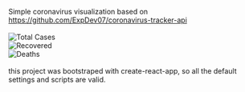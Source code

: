 Simple coronavirus visualization based on https://github.com/ExpDev07/coronavirus-tracker-api
<br/><br/>
![Total Cases](/public/confirmed.jpg)<br/>
![Recovered](/public/recovered.jpg)<br/>
![Deaths](/public/deaths.jpg)<br/>
<br/>
this project was bootstraped with create-react-app, so all the default settings and scripts are valid.
